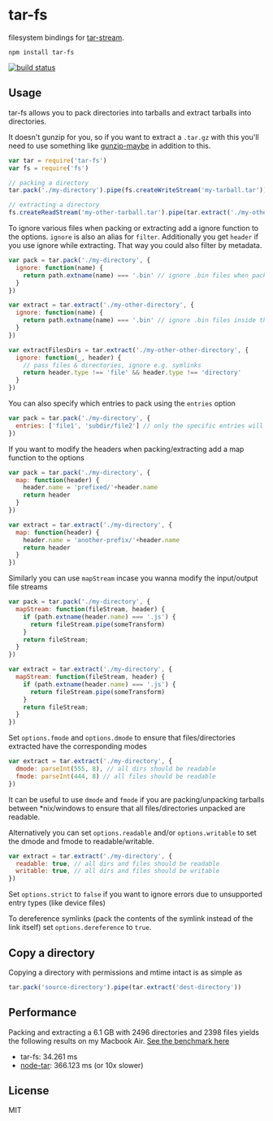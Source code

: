 # tar-fs

filesystem bindings for [tar-stream](https://github.com/mafintosh/tar-stream).

```
npm install tar-fs
```

[![build status](https://secure.travis-ci.org/mafintosh/tar-fs.png)](http://travis-ci.org/mafintosh/tar-fs)

## Usage

tar-fs allows you to pack directories into tarballs and extract tarballs into directories.

It doesn't gunzip for you, so if you want to extract a `.tar.gz` with this you'll need to use something like [gunzip-maybe](https://github.com/mafintosh/gunzip-maybe) in addition to this.

``` js
var tar = require('tar-fs')
var fs = require('fs')

// packing a directory
tar.pack('./my-directory').pipe(fs.createWriteStream('my-tarball.tar'))

// extracting a directory
fs.createReadStream('my-other-tarball.tar').pipe(tar.extract('./my-other-directory'))
```

To ignore various files when packing or extracting add a ignore function to the options. `ignore`
is also an alias for `filter`. Additionally you get `header` if you use ignore while extracting.
That way you could also filter by metadata.

``` js
var pack = tar.pack('./my-directory', {
  ignore: function(name) {
    return path.extname(name) === '.bin' // ignore .bin files when packing
  }
})

var extract = tar.extract('./my-other-directory', {
  ignore: function(name) {
    return path.extname(name) === '.bin' // ignore .bin files inside the tarball when extracing
  }
})

var extractFilesDirs = tar.extract('./my-other-other-directory', {
  ignore: function(_, header) {
    // pass files & directories, ignore e.g. symlinks
    return header.type !== 'file' && header.type !== 'directory'
  }
})
```

You can also specify which entries to pack using the `entries` option

```js
var pack = tar.pack('./my-directory', {
  entries: ['file1', 'subdir/file2'] // only the specific entries will be packed
})
```

If you want to modify the headers when packing/extracting add a map function to the options

``` js
var pack = tar.pack('./my-directory', {
  map: function(header) {
    header.name = 'prefixed/'+header.name
    return header
  }
})

var extract = tar.extract('./my-directory', {
  map: function(header) {
    header.name = 'another-prefix/'+header.name
    return header
  }
})
```

Similarly you can use `mapStream` incase you wanna modify the input/output file streams

``` js
var pack = tar.pack('./my-directory', {
  mapStream: function(fileStream, header) {
    if (path.extname(header.name) === '.js') {
      return fileStream.pipe(someTransform)
    }
    return fileStream;
  }
})

var extract = tar.extract('./my-directory', {
  mapStream: function(fileStream, header) {
    if (path.extname(header.name) === '.js') {
      return fileStream.pipe(someTransform)
    }
    return fileStream;
  }
})
```

Set `options.fmode` and `options.dmode` to ensure that files/directories extracted have the corresponding modes

``` js
var extract = tar.extract('./my-directory', {
  dmode: parseInt(555, 8), // all dirs should be readable
  fmode: parseInt(444, 8) // all files should be readable
})
```

It can be useful to use `dmode` and `fmode` if you are packing/unpacking tarballs between *nix/windows to ensure that all files/directories unpacked are readable.

Alternatively you can set `options.readable` and/or `options.writable` to set the dmode and fmode to readable/writable.

``` js
var extract = tar.extract('./my-directory', {
  readable: true, // all dirs and files should be readable
  writable: true, // all dirs and files should be writable
})
```

Set `options.strict` to `false` if you want to ignore errors due to unsupported entry types (like device files)

To dereference symlinks (pack the contents of the symlink instead of the link itself) set `options.dereference` to `true`.

## Copy a directory

Copying a directory with permissions and mtime intact is as simple as

``` js
tar.pack('source-directory').pipe(tar.extract('dest-directory'))
```

## Performance

Packing and extracting a 6.1 GB with 2496 directories and 2398 files yields the following results on my Macbook Air.
[See the benchmark here](https://gist.github.com/mafintosh/8102201)

* tar-fs: 34.261 ms
* [node-tar](https://github.com/isaacs/node-tar): 366.123 ms (or 10x slower)

## License

MIT

